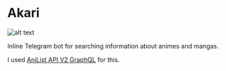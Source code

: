 # Akari


![alt text](http://vignette2.wikia.nocookie.net/sangatsu-no-lion/images/8/85/Akari_Kawamoto_pic.jpg/revision/latest?cb=20160906034714 "Akari logo")

Inline Telegram bot for searching information about animes and mangas.

I used [AniList API V2 GraphQL](https://github.com/AniList/ApiV2-GraphQL-Docs) for this.




